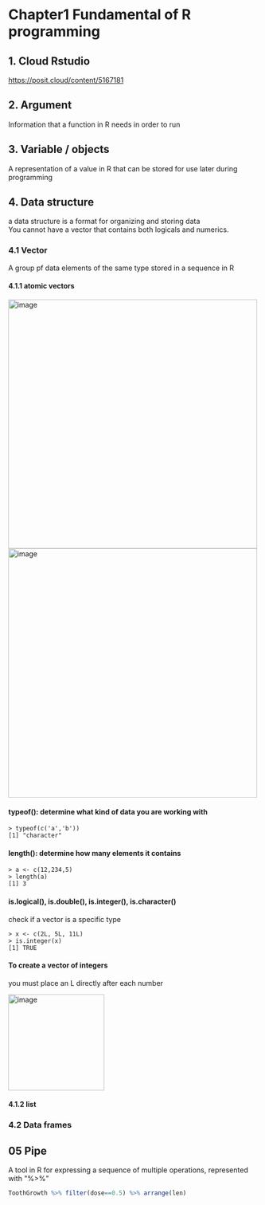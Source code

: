 # Chapter1 Fundamental of R programming
## 1. Cloud Rstudio
https://posit.cloud/content/5167181  

## 2. Argument
Information that a function in R needs in order to run  

## 3. Variable / objects
A representation of a value in R that can be stored for use later during programming  

## 4. Data structure 
a data structure is a format for organizing and storing data  
You cannot have a vector that contains both logicals and numerics.  

### 4.1 Vector
A group pf data elements of the same type stored in a sequence in R  

#### 4.1.1 atomic vectors
<img width="500" alt="image" src="https://user-images.githubusercontent.com/105503216/209518549-deb8adee-a0f6-4c82-8d53-54a367ef3315.png"><img width="500" alt="image" src="https://user-images.githubusercontent.com/105503216/209519050-42d890f3-58fe-4dac-98d2-fcd8816d7134.png">  

#### typeof(): determine what kind of data you are working with 

```
> typeof(c('a','b'))
[1] "character"
```

#### length(): determine how many elements it contains

```
> a <- c(12,234,5)
> length(a)
[1] 3
```

#### is.logical(), is.double(), is.integer(), is.character()
check if a vector is a specific type  

```
> x <- c(2L, 5L, 11L)
> is.integer(x)
[1] TRUE
```

#### To create a vector of integers
you must place an L directly after each number   

<img width="193" alt="image" src="https://user-images.githubusercontent.com/105503216/209519310-931530c6-dd95-4913-839f-d4bec680cb10.png">  






#### 4.1.2 list

### 4.2 Data frames

## 05 Pipe
A tool in R for expressing a sequence of multiple operations, represented with "%>%"

``` R
ToothGrowth %>% filter(dose==0.5) %>% arrange(len)
```
